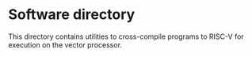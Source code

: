 # Software directory

This directory contains utilities to cross-compile programs to RISC-V for
execution on the vector processor.
